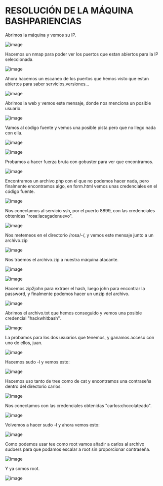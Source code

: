 # RESOLUCIÓN DE LA MÁQUINA BASHPARIENCIAS

Abrimos la máquina y vemos su IP.

![image](https://github.com/user-attachments/assets/95663303-902e-4a43-97c5-2579199d81b5)

Hacemos un nmap para poder ver los puertos que estan abiertos para la IP seleccionada.

![image](https://github.com/user-attachments/assets/476a4624-4d3c-46d1-95f1-108874247095)

Ahora hacemos un escaneo de los puertos que hemos visto que estan abiertos para saber servicios,versiones...

![image](https://github.com/user-attachments/assets/b6605d23-394c-431d-bd50-0bcfe39c99b1)

Abrimos la web y vemos este mensaje, donde nos menciona un posible usuario.

![image](https://github.com/user-attachments/assets/0ebff90c-494c-4638-a3a7-f7fb741fc05a)

Vamos al código fuente y vemos una posible pista pero que no llego nada con ella.

![image](https://github.com/user-attachments/assets/61c7bab7-781d-4d74-ae42-a39ae0979baf)

![image](https://github.com/user-attachments/assets/3b4e3d1a-e044-4f16-9d7b-f98f1af59db6)

Probamos a hacer fuerza bruta con gobuster para ver que encontramos.

![image](https://github.com/user-attachments/assets/5adb015e-e8a7-4442-b9d0-56c7c6ea5224)

Encontramos un archivo.php con el que no podemos hacer nada, pero finalmente encontramos algo, en form.html vemos unas credenciales en el código fuente.

![image](https://github.com/user-attachments/assets/80c9b424-915a-4d9d-8921-1ceb6dfd03fa)

Nos conectamos al servicio ssh, por el puerto 8899, con las credenciales obtenidas "rosa:lacagadenuevo".

![image](https://github.com/user-attachments/assets/789e5e8f-505d-4593-a51f-8dad943a461f)

Nos metemeos en el directorio /rosa/-/, y vemos este mensaje junto a un archivo.zip

![image](https://github.com/user-attachments/assets/9cb85b92-d913-46d3-9712-05bade12c7c2)

Nos traemos el archivo.zip a nuestra máquina atacante.

![image](https://github.com/user-attachments/assets/f1937f44-ca53-4274-b0f9-aafb7621f6ac)

![image](https://github.com/user-attachments/assets/c1735cd6-ba56-45a2-a86c-95ccd4d9ecbc)

Hacemos zip2john para extraer el hash, luego john para encontrar la password, y finalmente podemos hacer un unzip del archivo.

![image](https://github.com/user-attachments/assets/3649e4e5-1f98-4e52-aeba-2b148824ab9b)

Abrimos el archivo.txt que hemos conseguido y vemos una posible credencial "hackwhitbash".

![image](https://github.com/user-attachments/assets/6520da52-01d6-4a7e-8d60-d6d7f0269532)

La probamos para los dos usuarios que tenemos, y ganamos acceso con uno de ellos, juan.

![image](https://github.com/user-attachments/assets/8bc59dd0-de3d-4277-9187-779937190264)

Hacemos sudo -l y vemos esto: 

![image](https://github.com/user-attachments/assets/b07b4e26-5944-45c7-a36b-8116ec4d4e5f)

Hacemos uso tanto de tree como de cat y encontramos una contraseña dentro del directorio carlos.

![image](https://github.com/user-attachments/assets/15b6f042-a10a-4797-838c-3cca7795ebc2)

Nos conectamos con las credenciales obtenidas "carlos:chocolateado".

![image](https://github.com/user-attachments/assets/34e1a582-bc8d-4933-ad90-e7e546e0b00f)

Volvemos a hacer sudo -l y ahora vemos esto: 

![image](https://github.com/user-attachments/assets/b412726c-2da4-488d-878f-d94fe462029e)

Como podemos usar tee como root vamos añadir a carlos al archivo sudoers para que podamos escalar a root sin proporcionar contraseña.

![image](https://github.com/user-attachments/assets/2002df0c-dd1e-412a-abbb-2243bf474a46)

Y ya somos root.

![image](https://github.com/user-attachments/assets/88819456-8e70-40a6-929d-8bfe53785a6d)

